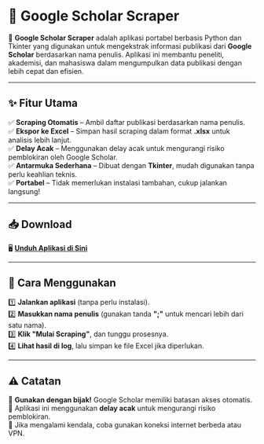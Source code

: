 # 📌 Google Scholar Scraper  

🚀 **Google Scholar Scraper** adalah aplikasi portabel berbasis Python dan Tkinter yang digunakan untuk mengekstrak informasi publikasi dari **Google Scholar** berdasarkan nama penulis. Aplikasi ini membantu peneliti, akademisi, dan mahasiswa dalam mengumpulkan data publikasi dengan lebih cepat dan efisien.  

---

## ✨ Fitur Utama  
✅ **Scraping Otomatis** – Ambil daftar publikasi berdasarkan nama penulis.  
✅ **Ekspor ke Excel** – Simpan hasil scraping dalam format **.xlsx** untuk analisis lebih lanjut.  
✅ **Delay Acak** – Menggunakan delay acak untuk mengurangi risiko pemblokiran oleh Google Scholar.  
✅ **Antarmuka Sederhana** – Dibuat dengan **Tkinter**, mudah digunakan tanpa perlu keahlian teknis.  
✅ **Portabel** – Tidak memerlukan instalasi tambahan, cukup jalankan langsung!  

---

## 📥 Download  
🖥 **[Unduh Aplikasi di Sini](https://github.com/zatailm/gss/releases/tag/v1.0)**  

---

## 📌 Cara Menggunakan  
1️⃣ **Jalankan aplikasi** (tanpa perlu instalasi).  
2️⃣ **Masukkan nama penulis** (gunakan tanda **";"** untuk mencari lebih dari satu nama).  
3️⃣ **Klik "Mulai Scraping"**, dan tunggu prosesnya.  
4️⃣ **Lihat hasil di log**, lalu simpan ke file Excel jika diperlukan.  

---

## ⚠️ Catatan  
🔹 **Gunakan dengan bijak!** Google Scholar memiliki batasan akses otomatis.  
🔹 Aplikasi ini menggunakan **delay acak** untuk mengurangi risiko pemblokiran.  
🔹 Jika mengalami kendala, coba gunakan koneksi internet berbeda atau VPN.  
